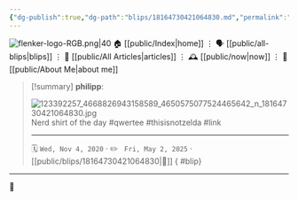 ```yaml
---
{"dg-publish":true,"dg-path":"blips/18164730421064830.md","permalink":"/blips/18164730421064830/","title":"philipp on instagram @ 2020-11-04"}
---
```



<div class="transclusion internal-embed is-loaded"><div class="markdown-embed">




![flenker-logo-RGB.png|40](/img/user/attachments/flenker-logo-RGB.png)
🏠 [[public/Index\|home]]  ⋮ 🗣️ [[public/all-blips\|blips]] ⋮  📝 [[public/All Articles\|articles]]  ⋮ 🕰️ [[public/now\|now]] ⋮ 🪪 [[public/About Me\|about me]]


</div></div>


> [!summary] **philipp**:
>
> ![123392257_4668826943158589_4650575077524465642_n_18164730421064830.jpg](/img/user/attachments/123392257_4668826943158589_4650575077524465642_n_18164730421064830.jpg)
> Nerd shirt of the day #qwertee #thisisnotzelda #link
> - - -
>
> 🗓️ <code>Wed, Nov 4, 2020</code>  · ✏️ <code> Fri, May 2, 2025</code>  · [[public/blips/18164730421064830\|🔗]]
{ #blip}


- - -

 👾
